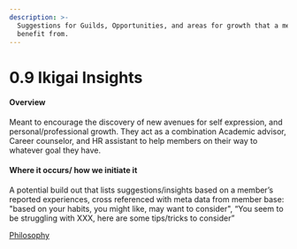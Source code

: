 ```yaml
---
description: >-
  Suggestions for Guilds, Opportunities, and areas for growth that a member may
  benefit from.
---
```


# 0.9 Ikigai Insights

#### Overview

Meant to encourage the discovery of new avenues for self expression, and personal/professional growth. They act as a combination Academic advisor, Career counselor, and HR assistant to help members on their way to whatever goal they have.

#### Where it occurs/ how we initiate it

A potential build out that lists suggestions/insights based on a member’s reported experiences, cross referenced with meta data from member base: "based on your habits, you might like, may want to consider", “You seem to be struggling with XXX, here are some tips/tricks to consider”

[Philosophy](../../white-paper/1.0-evr-team/1.0-ikigai-insights.md)
